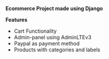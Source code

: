**Ecommerce Project made using Django**

**Features**
- Cart Functionality
- Admin-panel using AdminLTEv3
- Paypal as payment method
- Products with categories and labels
